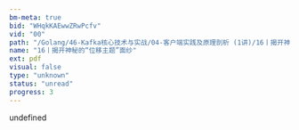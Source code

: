 ```yaml
---
bm-meta: true
bid: "WHqkKAEwwZRwPcfv"
vid: "00"
path: "/Golang/46-Kafka核心技术与实战/04-客户端实践及原理剖析 (1讲)/16丨揭开神秘的“位移主题”面纱.pdf"
name: "16丨揭开神秘的“位移主题”面纱"
ext: pdf
visual: false
type: "unknown"
status: "unread"
progress: 3
---
```

undefined